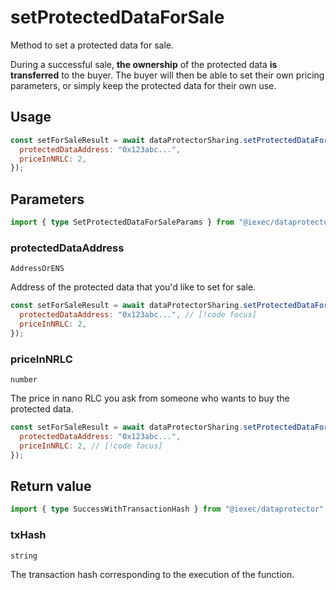 # setProtectedDataForSale

Method to set a protected data for sale.

During a successful sale, **the ownership** of the protected data **is transferred** to the buyer.
The buyer will then be able to set their own pricing parameters, or simply keep the
protected data for their own use.

## Usage

```js
const setForSaleResult = await dataProtectorSharing.setProtectedDataForSale({
  protectedDataAddress: "0x123abc...",
  priceInNRLC: 2,
});
```

## Parameters

```ts
import { type SetProtectedDataForSaleParams } from "@iexec/dataprotector";
```

### protectedDataAddress

`AddressOrENS`

Address of the protected data that you'd like to set for sale.

```js
const setForSaleResult = await dataProtectorSharing.setProtectedDataForSale({
  protectedDataAddress: "0x123abc...", // [!code focus]
  priceInNRLC: 2,
});
```

### priceInNRLC

`number`

The price in nano RLC you ask from someone who wants to buy the protected data.

```js
const setForSaleResult = await dataProtectorSharing.setProtectedDataForSale({
  protectedDataAddress: "0x123abc...",
  priceInNRLC: 2, // [!code focus]
});
```

## Return value

```ts
import { type SuccessWithTransactionHash } from "@iexec/dataprotector";
```

### txHash

`string`

The transaction hash corresponding to the execution of the function.
